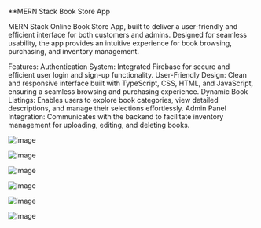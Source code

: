 **MERN Stack Book Store App


MERN Stack Online Book Store App, built to deliver a user-friendly and efficient interface for both customers and admins. Designed for seamless usability, the app provides an intuitive experience for book browsing, purchasing, and inventory management.

Features:
Authentication System: Integrated Firebase for secure and efficient user login and sign-up functionality.
User-Friendly Design: Clean and responsive interface built with TypeScript, CSS, HTML, and JavaScript, ensuring a seamless browsing and purchasing experience.
Dynamic Book Listings: Enables users to explore book categories, view detailed descriptions, and manage their selections effortlessly.
Admin Panel Integration: Communicates with the backend to facilitate inventory management for uploading, editing, and deleting books.

![image](https://github.com/user-attachments/assets/35a79a67-8b45-4ba9-b466-9ac0bbd60979)



![image](https://github.com/user-attachments/assets/8f590754-26b2-4892-966d-6ee500519c80)



![image](https://github.com/user-attachments/assets/c0cb1bb5-ad83-464f-af99-1f5f0d3eb3a1)


![image](https://github.com/user-attachments/assets/13b4f67d-e626-453b-828d-4b60132f270c)

![image](https://github.com/user-attachments/assets/0c7a80b5-4127-466d-add9-15aeab43f16a)


![image](https://github.com/user-attachments/assets/de83e456-bf25-4268-be27-d73676b8ea4c)
